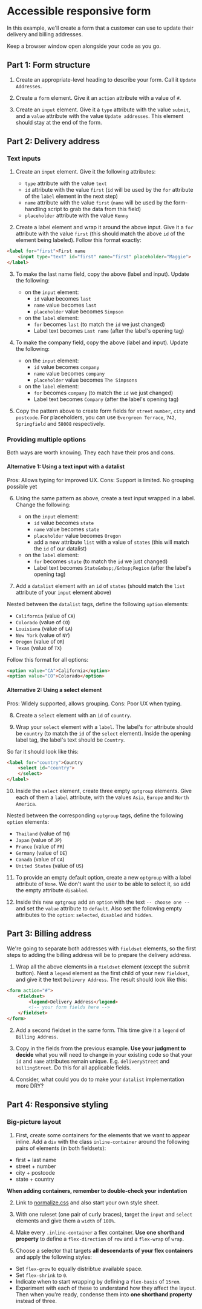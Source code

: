 # Accessible responsive form

In this example, we'll create a form that a customer can use to update their delivery and billing addresses.

Keep a browser window open alongside your code as you go.

## Part 1: Form structure

1. Create an appropriate-level heading to describe your form. Call it `Update Addresses`.

2. Create a `form` element. Give it an `action` attribute with a value of `#`.

3. Create an `input` element. Give it a `type` attribute with the value `submit`, and a `value` attribute with the value `Update addresses`. This element should stay at the end of the form.

## Part 2: Delivery address

### Text inputs

1. Create an `input` element. Give it the following attributes:
    - `type` attribute with the value `text`
    - `id` attribute with the value `first` (`id` will be used by the `for` attribute of the `label` element in the next step)
    - `name` attribute with the value `first` (`name` will be used by the form-handling script to grab the data from this field)
    - `placeholder` attribute with the value `Kenny`

2. Create a label element and wrap it around the above input. Give it a `for` attribute with the value `first` (this should match the above `id` of the element being labeled). Follow this format exactly:

```html
<label for="first">First name
    <input type="text" id="first" name="first" placeholder="Maggie">
</label>
```

3. To make the last name field, copy the above (label and input). Update the following:
    - on the `input` element:
        - `id` value becomes `last`
        - `name` value becomes `last`
        - `placeholder` value becomes `Simpson`
    - on the `label` element:
        - `for` becomes `last` (to match the `id` we just changed)
        - Label text becomes `Last name` (after the label's opening tag)

4. To make the company field, copy the above (label and input). Update the following:
    - on the `input` element:
        - `id` value becomes `company`
        - `name` value becomes `company`
        - `placeholder` value becomes `The Simpsons`
    - on the `label` element:
        - `for` becomes `company` (to match the `id` we just changed)
        - Label text becomes `Company` (after the label's opening tag)

5. Copy the pattern above to create form fields for `street` `number`, `city` and `postcode`. For placeholders, you can use `Evergreen Terrace`, `742`, `Springfield` and `58008` respectively.

### Providing multiple options

Both ways are worth knowing. They each have their pros and cons.

#### Alternative 1: Using a text input with a datalist

Pros: Allows typing for improved UX.
Cons: Support is limited. No grouping possible yet

6. Using the same pattern as above, create a text input wrapped in a label. Change the following:

    - on the `input` element:
        - `id` value becomes `state`
        - `name` value becomes `state`
        - `placeholder` value becomes `Oregon`
        - add a new attribute `list` with a value of `states` (this will match the `id` of our datalist)
    - on the `label` element:
        - `for` becomes `state` (to match the `id` we just changed)
        - Label text becomes `State&nbsp;/&nbsp;Region` (after the label's opening tag)

7. Add a `datalist` element with an `id` of `states` (should match the `list` attribute of your `input` element above)

Nested between the `datalist` tags, define the following `option` elements:

- `California` (value of `CA`)
- `Colorado` (value of `CO`)
- `Louisiana` (value of `LA`)
- `New York` (value of `NY`)
- `Oregon` (value of `OR`)
- `Texas` (value of `TX`)

Follow this format for all options:

```html
<option value="CA">California</option>
<option value="CO">Colorado</option>
```

#### Alternative 2: Using a select element

Pros: Widely supported, allows grouping.
Cons: Poor UX when typing.

8. Create a `select` element with an `id` of `country`.

9. Wrap your `select` element with a `label`. The label's `for` attribute should be `country` (to match the `id` of the `select` element). Inside the opening label tag, the label's text should be `Country`.

So far it should look like this:

```html
<label for="country">Country
    <select id="country">
    </select>
</label>
```

10. Inside the `select` element, create three empty `optgroup` elements. Give each of them a `label` attribute, with the values `Asia`, `Europe` and `North America`.

Nested between the corresponding `optgroup` tags, define the following `option` elements:

- `Thailand` (value of `TH`)
- `Japan` (value of `JP`)
- `France` (value of `FR`)
- `Germany` (value of `DE`)
- `Canada` (value of `CA`)
- `United States` (value of `US`)

11. To provide an empty default option, create a new `optgroup` with a label attribute of `None`. We don't want the user to be able to select it, so add the empty attribute `disabled`.

12. Inside this new `optgroup` add an `option` with the text `-- choose one --` and set the `value` attribute to `default`. Also set the following empty attributes to the `option`: `selected`, `disabled` and `hidden`.

## Part 3: Billing address

We're going to separate both addresses with `fieldset` elements, so the first steps to adding the billing address will be to prepare the delivery address.

1. Wrap all the above elements in a `fieldset` element (except the submit button). Nest a `legend` element as the first child of your new `fieldset`, and give it the text `Delivery Address`. The result should look like this:

```html
<form action="#">
    <fieldset>
        <legend>Delivery Address</legend>
        <!-- your form fields here -->
    </fieldset>
</form>
```

2. Add a second fieldset in the same form. This time give it a `legend` of `Billing Address`.

3. Copy in the fields from the previous example. **Use your judgment to decide** what you will need to change in your existing code so that your `id` and `name` attributes remain unique. E.g. `deliveryStreet` and `billingStreet`. Do this for all applicable fields.

4. Consider, what could you do to make your `datalist` implementation more DRY?

## Part 4: Responsive styling

### Big-picture layout

1. First, create some containers for the elements that we want to appear inline. Add a `div` with the class `inline-container` around the following pairs of elements (in both fieldsets):

- first + last name
- street + number
- city + postcode
- state + country

**When adding containers, remember to double-check your indentation**

2. Link to [normalize.css](https://necolas.github.io/normalize.css/8.0.1/normalize.css) and also start your own style sheet.

3. With one ruleset (one pair of curly braces), target the `input` and `select` elements and give them a `width` of `100%`.

4. Make every `.inline-container` a flex container. **Use one shorthand property** to define a `flex-direction` of `row` and a `flex-wrap` of `wrap`.

5. Choose a selector that targets **all descendants of your flex containers** and apply the following styles:

- Set `flex-grow` to equally distribtue available space.
- Set `flex-shrink` to `0`.
- Indicate when to start wrapping by defining a `flex-basis` of `15rem`.
- Experiment with each of these to understand how they affect the layout. Then when you're ready, condense them into **one shorthand property** instead of three.
